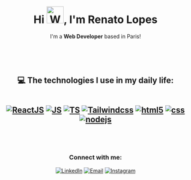<h1 align="center">Hi <img src="https://raw.githubusercontent.com/nixin72/nixin72/master/wave.gif" alt="Waving hand animated gif" height="45" width="45" />, I'm Renato Lopes</h1>

<p align="center">
I'm a <strong>Web Developer</strong> based in Paris!
</p>

<br><br><br>

<h2 align="center">💻 The technologies I use in my daily life:
<div align="center" style="display: inline_block">
  <br>
  
  [![ReactJS](https://img.shields.io/badge/React-20232A?style=for-the-badge&logo=react&logoColor=61DAFB)](https://react.dev/)
  [![JS](https://img.shields.io/badge/JavaScript-F7DF1E?style=for-the-badge&logo=javascript&logoColor=black)](https://developer.mozilla.org/en-US/docs/Web/JavaScript)
  [![TS](https://img.shields.io/badge/TypeScript-007ACC?style=for-the-badge&logo=typescript&logoColor=white)](https://www.typescriptlang.org/)
  [![Tailwindcss](https://img.shields.io/badge/Tailwind_CSS-38B2AC?style=for-the-badge&logo=tailwind-css&logoColor=white)](https://tailwindcss.com/)
  [![html5](https://img.shields.io/badge/HTML5-E34F26?style=for-the-badge&logo=html5&logoColor=white)](https://www.w3.org/html/)
  [![css](https://img.shields.io/badge/CSS3-1572B6?style=for-the-badge&logo=css3&logoColor=white)](https://www.w3schools.com/css/)
  [![nodejs](https://img.shields.io/badge/Node.js-43853D?style=for-the-badge&logo=node.js&logoColor=white)](https://nodejs.org/en)
</div>
</h2>

<br><br>
<h3 align="center">Connect with me:</h3>

<div align="center" style="display: inline_block">
  
[![LinkedIn](https://img.shields.io/badge/LinkedIn-0077B5?style=for-the-badge&logo=linkedin&logoColor=white)](https://www.linkedin.com/in/rlopesjj/)
[![Email](https://img.shields.io/badge/Gmail-D14836?style=for-the-badge&logo=gmail&logoColor=white)](mailto:renato.lopeslima06@gmail.com)
[![Instagram](https://img.shields.io/badge/Instagram-E4405F?style=for-the-badge&logo=instagram&logoColor=white)](https://www.instagram.com/rlopesjj_/)

</div>
